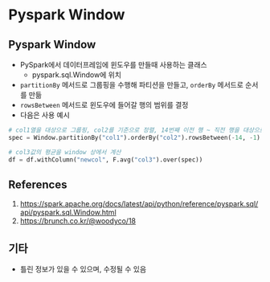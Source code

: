 # Pyspark Window

## Pyspark Window

- PySpark에서 데이터프레임에 윈도우를 만들때 사용하는 클래스
  - pyspark.sql.Window에 위치
- `partitionBy` 메서드로 그룹핑을 수행해 파티션을 만들고, `orderBy` 메서드로 순서를 만듦
- `rowsBetween` 메서드로 윈도우에 들어갈 행의 범위를 결정
- 다음은 사용 예시

```Python
# col1열을 대상으로 그룹핑, col2를 기준으로 정렬, 14번째 이전 행 ~ 직전 행을 대상으로 함
spec = Window.partitionBy("col1").orderBy("col2").rowsBetween(-14, -1)

# col3값의 평균을 window 상에서 계산
df = df.withColumn("newcol", F.avg("col3").over(spec))
```

## References

1. https://spark.apache.org/docs/latest/api/python/reference/pyspark.sql/api/pyspark.sql.Window.html
2. https://brunch.co.kr/@woodyco/18

## 기타

- 틀린 정보가 있을 수 있으며, 수정될 수 있음
